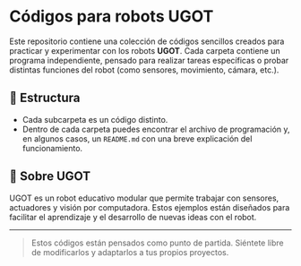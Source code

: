 # Códigos para robots UGOT

Este repositorio contiene una colección de códigos sencillos creados para practicar y experimentar con los robots **UGOT**. Cada carpeta contiene un programa independiente, pensado para realizar tareas específicas o probar distintas funciones del robot (como sensores, movimiento, cámara, etc.).

## 📁 Estructura

- Cada subcarpeta es un código distinto.
- Dentro de cada carpeta puedes encontrar el archivo de programación y, en algunos casos, un `README.md` con una breve explicación del funcionamiento.

## 🤖 Sobre UGOT

UGOT es un robot educativo modular que permite trabajar con sensores, actuadores y visión por computadora. Estos ejemplos están diseñados para facilitar el aprendizaje y el desarrollo de nuevas ideas con el robot.

---

> Estos códigos están pensados como punto de partida. Siéntete libre de modificarlos y adaptarlos a tus propios proyectos.
